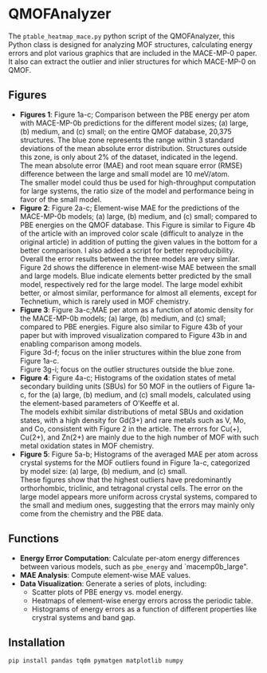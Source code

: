 # QMOFAnalyzer

The `ptable_heatmap_mace.py` python script of the QMOFAnalyzer, this Python class is designed for analyzing MOF structures, calculating energy errors and plot various graphics that are included in the MACE-MP-0 paper. It also can extract the outlier and inlier structures for which MACE-MP-0 on QMOF. 

## Figures
- **Figures 1**: Figure 1a-c; Comparison between the PBE energy per atom with MACE-MP-0b predictions for the different model sizes; (a) large, (b) medium, and (c) small; on the entire QMOF database, 20,375 structures. The blue zone represents the range within 3 standard deviations of the mean absolute error distribution. Structures outside this zone, is only about 2% of the dataset, indicated in the legend. <br />
The mean absolute error (MAE) and root mean square error (RMSE) difference between the large and small model are 10 meV/atom. <br />
The smaller model could thus be used for high-throughput computation for large systems, the ratio size of the model and performance being in favor of the small model. 
- **Figure 2**: Figure 2a-c; Element-wise MAE for the predictions of the MACE-MP-0b models; (a) large, (b) medium, and (c) small; compared to PBE energies on the QMOF database. This Figure is similar to Figure 4b of the article with an improved color scale (difficult to analyze in the original article) in addition of putting the given values in the bottom for a better comparison. I also added a script for better reproducibility. Overall the error results between the three models are very similar. <br />
Figure 2d shows the difference in element-wise MAE between the small and large models. Blue indicate elements better predicted by the small model, respectively red for the large model. The large model exhibit better, or almost similar, performance for almost all elements, except for Technetium, which is rarely used in MOF chemistry.
- **Figure 3**: Figure 3a-c;MAE per atom as a function of atomic density for the MACE-MP-0b models; (a) large, (b) medium, and (c) small; compared to PBE energies. Figure also similar to Figure 43b of your paper but with improved visualization compared to Figure 43b in and enabling comparison among models. <br />
Figure 3d-f; focus on the inlier structures within the blue zone from Figure 1a-c. <br />
Figure 3g-i; focus on the outlier structures outside the blue zone. 
- **Figure 4**: Figure 4a-c; Histograms of the oxidation states of metal secondary building units (SBUs) for 50 MOF in the outliers of Figure 1a-c, for the (a) large, (b) medium, and (c) small models, calculated using the element-based parameters of O'Keeffe et al. <br />
The models exhibit similar distributions of metal SBUs and oxidation states, with a high density for Gd(3+) and rare metals such as V, Mo, and Co, consistent with Figure 2 in the article. The errors for Cu(+), Cu(2+), and Zn(2+) are mainly due to the high number of MOF with such metal oxidation states in MOF chemistry.
- **Figure 5**: Figure 5a-b; 
 Histograms of the averaged MAE per atom across crystal systems for the MOF outliers found in Figure 1a-c, categorized by model size: (a) large, (b) medium, and (c) small.<br />
These figures show that the highest outliers have predominantly orthorhombic, triclinic, and tetragonal crystal cells. The error on the large model appears more uniform across crystal systems, compared to the small and medium ones, suggesting that the errors may mainly only come from the chemistry and the PBE data. 

## Functions

- **Energy Error Computation**: Calculate per-atom energy differences between various models, such as `pbe_energy` and `macemp0b_large".
- **MAE Analysis**: Compute element-wise MAE values.
- **Data Visualization**: Generate a series of plots, including:
  - Scatter plots of PBE energy vs. model energy.
  - Heatmaps of element-wise energy errors across the periodic table.
  - Histograms of energy errors as a function of different properties like crystral systems and band gap.

## Installation

```bash
pip install pandas tqdm pymatgen matplotlib numpy

